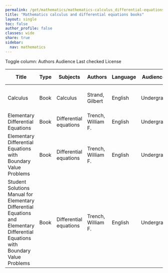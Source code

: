 ```yaml
---
permalink: /get/mathematics/mathematics-calculus_differential-equations-books/
title: "Mathematics calculus and differential equations books"
layout: single
toc: false
author_profile: false
classes: wide
share: true
sidebar:
  nav: mathematics
---
```


<div class="table_cols_toggles">
Toggle column: <a class="toggle-vis btn btn--danger" data-column="3">Authors</a> <a class="toggle-vis btn btn--danger" data-column="5">Audience</a> <a class="toggle-vis btn btn--danger" data-column="8">Last checked</a> <a class="toggle-vis btn btn--danger" data-column="9">License</a>
</div>
<table class="display" style="width:100%">
<thead>
<tr>
    <th>Title</th>
    <th>Type</th>
    <th>Subjects</th>
    <th>Authors</th>
    <th>Language</th>
    <th>Audience</th>
    <th>Reviews</th>
    <th>URLs</th>
    <th>Last checked</th>
    <th>License</th>
</tr>
</thead>
<tbody>
<tr>
    <td>Calculus</td>
    <td>Book</td>
    <td>Calculus</td>
    <td>Strand, Gilbert</td>
    <td>English</td>
    <td>Undergrad</td>
    <td></td>
    <td><a href="https://ocw.mit.edu/courses/res-18-001-calculus-fall-2023/mitres_18_001_f17_full_book.pdf" target="_blank" class="btn btn--primary">PDF</a><br><a href="https://ocw.mit.edu/courses/res-18-001-calculus-fall-2023/" target="_blank" class="btn btn--info">Site</a></td>
    <td>2023-11-19</td>
    <td>CC BY-NC-SA 4.0 DEED</td>
</tr>
<tr>
    <td>Elementary Differential Equations</td>
    <td>Book</td>
    <td>Differential equations</td>
    <td>Trench, William F. </td>
    <td>English</td>
    <td>Undergrad</td>
    <td></td>
    <td><a href="https://digitalcommons.trinity.edu/cgi/viewcontent.cgi?article=1007&context=mono" target="_blank" class="btn btn--primary">PDF</a><br><a href="https://digitalcommons.trinity.edu/cgi/viewcontent.cgi?filename=0&article=1007&context=mono&type=additional" target="_blank" class="btn btn--primary">LATEX</a><br><a href="https://digitalcommons.trinity.edu/mono/8/" target="_blank" class="btn btn--info">Site</a></td>
    <td></td>
    <td></td>
</tr>
<tr>
    <td>Elementary Differential Equations with Boundary Value Problems</td>
    <td>Book</td>
    <td>Differential equations</td>
    <td>Trench, William F. </td>
    <td>English</td>
    <td>Undergrad</td>
    <td></td>
    <td><a href="https://digitalcommons.trinity.edu/cgi/viewcontent.cgi?article=1008&context=mono" target="_blank" class="btn btn--primary">PDF</a><br><a href="https://digitalcommons.trinity.edu/cgi/viewcontent.cgi?filename=0&article=1008&context=mono&type=additional" target="_blank" class="btn btn--primary">LATEX</a><br><a href="https://digitalcommons.trinity.edu/mono/9/" target="_blank" class="btn btn--info">Site</a></td>
    <td></td>
    <td></td>
</tr>
<tr>
    <td>Student Solutions Manual for Elementary Differential Equations and Elementary Differential Equations with Boundary Value Problems</td>
    <td>Book</td>
    <td>Differential equations</td>
    <td>Trench, William F. </td>
    <td>English</td>
    <td>Undergrad</td>
    <td></td>
    <td><a href="https://digitalcommons.trinity.edu/cgi/viewcontent.cgi?article=1009&context=mono" target="_blank" class="btn btn--primary">PDF</a><br><a href="https://digitalcommons.trinity.edu/mono/10/" target="_blank" class="btn btn--info">Site</a></td>
    <td></td>
    <td></td>
</tr>
<tfoot>
<tr>
    <td></td>
    <td></td>
    <td></td>
    <td></td>
    <td></td>
    <td></td>
    <td></td>
    <td></td>
    <td></td>
    <td></td>
</tr>
</tfoot>
